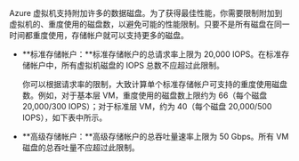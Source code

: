 Azure 虚拟机支持附加许多的数据磁盘。为了获得最佳性能，你需要限制附加到虚拟机的、重度使用的磁盘数，以避免可能的性能限制。只要不是所有磁盘在同一时间都重度使用，存储帐户就可以支持更多的磁盘。

- **标准存储帐户：**标准存储帐户的总请求率上限为 20,000 IOPS。在标准存储帐户中，所有虚拟机磁盘的 IOPS 总数不应超过此限制。

	你可以根据请求率的限制，大致计算单个标准存储帐户可支持的重度使用磁盘数。例如，对于基本层 VM，重度使用的磁盘数上限约为 66（每个磁盘 20,000/300 IOPS）；对于标准层 VM，约为 40（每个磁盘 20,000/500 IOPS），如下表中所示。
 
- **高级存储帐户：**高级存储帐户的总吞吐量速率上限为 50 Gbps。所有 VM 磁盘的总吞吐量不应超过此限制。

<!---HONumber=Mooncake_0327_2017-->